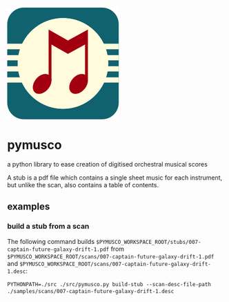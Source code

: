 ![musco-logo](./logo.svg)

# pymusco

a python library to ease creation of digitised orchestral musical scores  

A stub is a pdf file which contains a single sheet music for each instrument, but unlike the scan, also contains a table of contents.

## examples

### build a stub from a scan

The following command builds `$PYMUSCO_WORKSPACE_ROOT/stubs/007-captain-future-galaxy-drift-1.pdf` from `$PYMUSCO_WORKSPACE_ROOT/scans/007-captain-future-galaxy-drift-1.pdf` and `$PYMUSCO_WORKSPACE_ROOT/scans/007-captain-future-galaxy-drift-1.desc`:
```
PYTHONPATH=./src ./src/pymusco.py build-stub --scan-desc-file-path ./samples/scans/007-captain-future-galaxy-drift-1.desc
```
